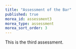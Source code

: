 ```yaml
---
title: "Assessment of the Bar"
published: true
morea_id: assessment3
morea_type: assessment
morea_sort_order: 3
---
```


This is the third assessment.

